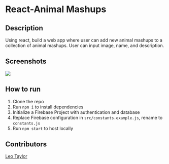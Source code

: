 # React-Animal Mashups

## Description
Using react, build a web app where user can add new animal mashups to a collection of animal mashups. User can input image, name, and description.

## Screenshots
![](https://media.giphy.com/media/41xs3il7HIq9IHaw8M/giphy.gif)

## How to run
1. Clone the repo
1. Run `npm i` to install dependencies
1. Initialize a Firebase Project with authentication and database
1. Replace Firebase configuration in `src/constants.example.js`, rename to `constants.js`
1. Run `npm start` to host locally

## Contributors
[Leo Taylor](https://github.com/leotaylor)